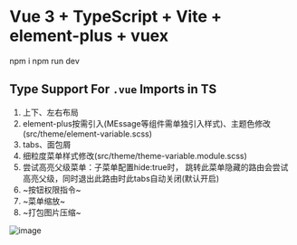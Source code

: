 # Vue 3 + TypeScript + Vite + element-plus + vuex
  
  npm i
  npm run dev

## Type Support For `.vue` Imports in TS


1. 上下、左右布局
2. element-plus按需引入(MEssage等组件需单独引入样式)、主题色修改(src/theme/element-variable.scss)
3. tabs、面包屑
4. 细粒度菜单样式修改(src/theme/theme-variable.module.scss)
5. 尝试高亮父级菜单：子菜单配置hide:true时， 跳转此菜单隐藏的路由会尝试高亮父级，同时退出此路由时此tabs自动关闭(默认开启)
6. ~按钮权限指令~
7. ~菜单缩放~
8. ~打包图片压缩~

![image](https://user-images.githubusercontent.com/27206174/191883270-37fba4fa-d64c-4fed-a77d-4404a8d6db4d.png)

